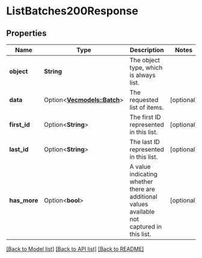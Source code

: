 # ListBatches200Response

## Properties

Name | Type | Description | Notes
------------ | ------------- | ------------- | -------------
**object** | **String** | The object type, which is always list. | 
**data** | Option<[**Vec<models::Batch>**](Batch.md)> | The requested list of items. | [optional]
**first_id** | Option<**String**> | The first ID represented in this list. | [optional]
**last_id** | Option<**String**> | The last ID represented in this list. | [optional]
**has_more** | Option<**bool**> | A value indicating whether there are additional values available not captured in this list. | [optional]

[[Back to Model list]](../README.md#documentation-for-models) [[Back to API list]](../README.md#documentation-for-api-endpoints) [[Back to README]](../README.md)



